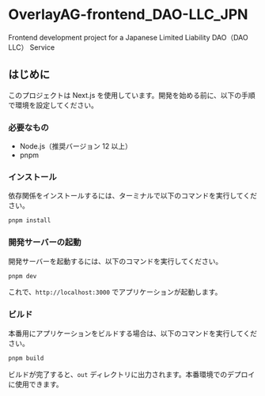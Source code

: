 # OverlayAG-frontend_DAO-LLC_JPN

Frontend development project for a Japanese Limited Liability DAO（DAO LLC） Service

## はじめに

このプロジェクトは Next.js を使用しています。開発を始める前に、以下の手順で環境を設定してください。

### 必要なもの

- Node.js（推奨バージョン 12 以上）
- pnpm

### インストール

依存関係をインストールするには、ターミナルで以下のコマンドを実行してください。

```bash
pnpm install
```

### 開発サーバーの起動

開発サーバーを起動するには、以下のコマンドを実行してください。

```bash
pnpm dev
```

これで、`http://localhost:3000` でアプリケーションが起動します。

### ビルド

本番用にアプリケーションをビルドする場合は、以下のコマンドを実行してください。

```bash
pnpm build
```

ビルドが完了すると、`out` ディレクトリに出力されます。本番環境でのデプロイに使用できます。
